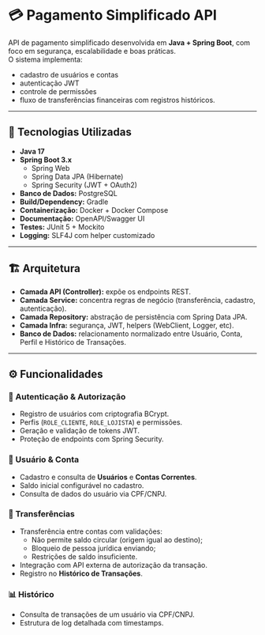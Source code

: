 # 💳 Pagamento Simplificado API

API de pagamento simplificado desenvolvida em **Java + Spring Boot**, com foco em segurança, escalabilidade e boas práticas.  
O sistema implementa:
- cadastro de usuários e contas
- autenticação JWT
- controle de permissões
- fluxo de transferências financeiras com registros históricos.

---

## 🚀 Tecnologias Utilizadas

- **Java 17**
- **Spring Boot 3.x**
  - Spring Web
  - Spring Data JPA (Hibernate)
  - Spring Security (JWT + OAuth2)
- **Banco de Dados:** PostgreSQL
- **Build/Dependency:** Gradle
- **Containerização:** Docker + Docker Compose
- **Documentação:** OpenAPI/Swagger UI
- **Testes:** JUnit 5 + Mockito
- **Logging:** SLF4J com helper customizado

---

## 🏗 Arquitetura

- **Camada API (Controller):** expõe os endpoints REST.  
- **Camada Service:** concentra regras de negócio (transferência, cadastro, autenticação).  
- **Camada Repository:** abstração de persistência com Spring Data JPA.  
- **Camada Infra:** segurança, JWT, helpers (WebClient, Logger, etc).  
- **Banco de Dados:** relacionamento normalizado entre Usuário, Conta, Perfil e Histórico de Transações.  

---

## ⚙️ Funcionalidades

### 🔐 Autenticação & Autorização
- Registro de usuários com criptografia BCrypt.
- Perfis (`ROLE_CLIENTE`, `ROLE_LOJISTA`) e permissões.
- Geração e validação de tokens JWT.
- Proteção de endpoints com Spring Security.

### 👤 Usuário & Conta
- Cadastro e consulta de **Usuários** e **Contas Correntes**.
- Saldo inicial configurável no cadastro.
- Consulta de dados do usuário via CPF/CNPJ.

### 💸 Transferências
- Transferência entre contas com validações:
  - Não permite saldo circular (origem igual ao destino);
  - Bloqueio de pessoa jurídica enviando;
  - Restrições de saldo insuficiente.
- Integração com API externa de autorização da transação.
- Registro no **Histórico de Transações**.

### 📊 Histórico
- Consulta de transações de um usuário via CPF/CNPJ.
- Estrutura de log detalhada com timestamps.
